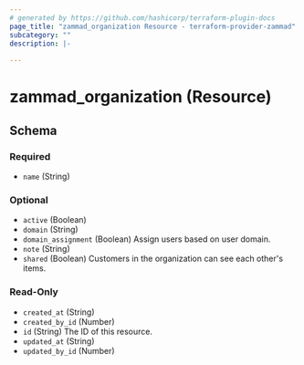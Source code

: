 ```yaml
---
# generated by https://github.com/hashicorp/terraform-plugin-docs
page_title: "zammad_organization Resource - terraform-provider-zammad"
subcategory: ""
description: |-
  
---
```


# zammad_organization (Resource)





<!-- schema generated by tfplugindocs -->
## Schema

### Required

- `name` (String)

### Optional

- `active` (Boolean)
- `domain` (String)
- `domain_assignment` (Boolean) Assign users based on user domain.
- `note` (String)
- `shared` (Boolean) Customers in the organization can see each other's items.

### Read-Only

- `created_at` (String)
- `created_by_id` (Number)
- `id` (String) The ID of this resource.
- `updated_at` (String)
- `updated_by_id` (Number)


